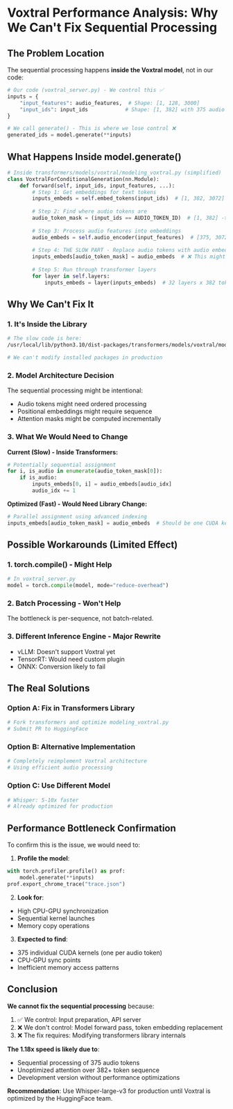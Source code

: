 # Voxtral Performance Analysis: Why We Can't Fix Sequential Processing

## The Problem Location

The sequential processing happens **inside the Voxtral model**, not in our code:

```python
# Our code (voxtral_server.py) - We control this ✅
inputs = {
    "input_features": audio_features,  # Shape: [1, 128, 3000]
    "input_ids": input_ids            # Shape: [1, 382] with 375 audio tokens
}

# We call generate() - This is where we lose control ❌
generated_ids = model.generate(**inputs)
```

## What Happens Inside model.generate()

```python
# Inside transformers/models/voxtral/modeling_voxtral.py (simplified)
class VoxtralForConditionalGeneration(nn.Module):
    def forward(self, input_ids, input_features, ...):
        # Step 1: Get embeddings for text tokens
        inputs_embeds = self.embed_tokens(input_ids)  # [1, 382, 3072]
        
        # Step 2: Find where audio tokens are
        audio_token_mask = (input_ids == AUDIO_TOKEN_ID)  # [1, 382] -> 375 True values
        
        # Step 3: Process audio features into embeddings
        audio_embeds = self.audio_encoder(input_features)  # [375, 3072]
        
        # Step 4: THE SLOW PART - Replace audio tokens with audio embeddings
        inputs_embeds[audio_token_mask] = audio_embeds  # ❌ This might be sequential!
        
        # Step 5: Run through transformer layers
        for layer in self.layers:
            inputs_embeds = layer(inputs_embeds)  # 32 layers x 382 tokens = slow
```

## Why We Can't Fix It

### 1. **It's Inside the Library**
```bash
# The slow code is here:
/usr/local/lib/python3.10/dist-packages/transformers/models/voxtral/modeling_voxtral.py

# We can't modify installed packages in production
```

### 2. **Model Architecture Decision**
The sequential processing might be intentional:
- Audio tokens might need ordered processing
- Positional embeddings might require sequence
- Attention masks might be computed incrementally

### 3. **What We Would Need to Change**

**Current (Slow) - Inside Transformers:**
```python
# Potentially sequential assignment
for i, is_audio in enumerate(audio_token_mask[0]):
    if is_audio:
        inputs_embeds[0, i] = audio_embeds[audio_idx]
        audio_idx += 1
```

**Optimized (Fast) - Would Need Library Change:**
```python
# Parallel assignment using advanced indexing
inputs_embeds[audio_token_mask] = audio_embeds  # Should be one CUDA kernel
```

## Possible Workarounds (Limited Effect)

### 1. **torch.compile() - Might Help**
```python
# In voxtral_server.py
model = torch.compile(model, mode="reduce-overhead")
```

### 2. **Batch Processing - Won't Help**
The bottleneck is per-sequence, not batch-related.

### 3. **Different Inference Engine - Major Rewrite**
- vLLM: Doesn't support Voxtral yet
- TensorRT: Would need custom plugin
- ONNX: Conversion likely to fail

## The Real Solutions

### Option A: Fix in Transformers Library
```python
# Fork transformers and optimize modeling_voxtral.py
# Submit PR to HuggingFace
```

### Option B: Alternative Implementation
```python
# Completely reimplement Voxtral architecture
# Using efficient audio processing
```

### Option C: Use Different Model
```python
# Whisper: 5-10x faster
# Already optimized for production
```

## Performance Bottleneck Confirmation

To confirm this is the issue, we would need to:

1. **Profile the model**:
```python
with torch.profiler.profile() as prof:
    model.generate(**inputs)
prof.export_chrome_trace("trace.json")
```

2. **Look for**:
- High CPU-GPU synchronization
- Sequential kernel launches
- Memory copy operations

3. **Expected to find**:
- 375 individual CUDA kernels (one per audio token)
- CPU-GPU sync points
- Inefficient memory access patterns

## Conclusion

**We cannot fix the sequential processing** because:
1. ✅ We control: Input preparation, API server
2. ❌ We don't control: Model forward pass, token embedding replacement
3. ❌ The fix requires: Modifying transformers library internals

**The 1.18x speed is likely due to**:
- Sequential processing of 375 audio tokens
- Unoptimized attention over 382+ token sequence  
- Development version without performance optimizations

**Recommendation**: Use Whisper-large-v3 for production until Voxtral is optimized by the HuggingFace team.